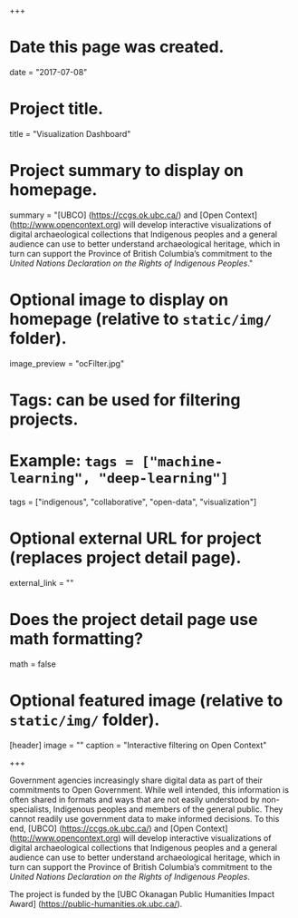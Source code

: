 +++
# Date this page was created.
date = "2017-07-08"

# Project title.
title = "Visualization Dashboard"

# Project summary to display on homepage.
summary = "[UBCO] (https://ccgs.ok.ubc.ca/) and [Open Context] (http://www.opencontext.org) will develop interactive visualizations of digital archaeological collections that Indigenous peoples and a general audience can use to better understand archaeological heritage, which in turn can support the Province of British Columbia’s commitment to the *United Nations Declaration on the Rights of Indigenous Peoples*."

# Optional image to display on homepage (relative to `static/img/` folder).
image_preview = "ocFilter.jpg"

# Tags: can be used for filtering projects.
# Example: `tags = ["machine-learning", "deep-learning"]`
tags = ["indigenous", "collaborative", "open-data", "visualization"]

# Optional external URL for project (replaces project detail page).
external_link = ""

# Does the project detail page use math formatting?
math = false

# Optional featured image (relative to `static/img/` folder).
[header]
image = ""
caption = "Interactive filtering on Open Context"

+++

Government agencies increasingly share digital data as part of their commitments to Open Government. While well intended, this information is often shared in formats and ways that are not easily understood by non-specialists, Indigenous peoples and members of the general public. They cannot readily use government data to make informed decisions. To this end, [UBCO] (https://ccgs.ok.ubc.ca/) and [Open Context] (http://www.opencontext.org) will develop interactive visualizations of digital archaeological collections that Indigenous peoples and a general audience can use to better understand archaeological heritage, which in turn can support the Province of British Columbia’s commitment to the *United Nations Declaration on the Rights of Indigenous Peoples*.

The project is funded by the [UBC Okanagan Public Humanities Impact Award] (https://public-humanities.ok.ubc.ca/).
